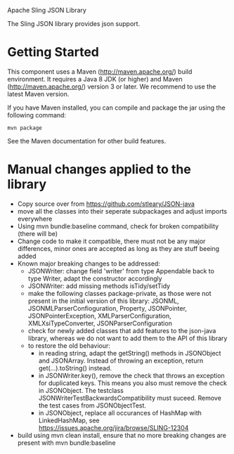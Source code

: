 Apache Sling JSON Library

The Sling JSON library provides json support.


Getting Started
===============

This component uses a Maven (http://maven.apache.org/) build
environment. It requires a Java 8 JDK (or higher) and Maven (http://maven.apache.org/)
version 3 or later. We recommend to use the latest Maven version.

If you have Maven installed, you can compile and
package the jar using the following command:

    mvn package

See the Maven documentation for other build features.

Manual changes applied to the library
=====================================
- Copy source over from https://github.com/stleary/JSON-java
- move all the classes into their seperate subpackages and adjust imports everywhere
- Using mvn bundle:baseline command, check for broken compatibility (there will be)
- Change code to make it compatible, there must not be any major differences, minor ones are accepted as long as they are stuff beeing added
- Known major breaking changes to be addressed:
  - JSONWriter: change field 'writer' from type Appendable back to type Writer, adapt the constructor accordingly
  - JSONWriter: add missing methods isTidy/setTidy
  - make the following classes package-private, as those were not present in the initial version of this library: JSONML, JSONMLParserConfioguration, Property, JSONPointer, JSONPointerException, XMLParserConfiguration, XMLXsiTypeConverter, JSONParserConfiguration
  - check for newly added classes that add features to the json-java library, whereas we do not want to add them to the API of this library
  - to restore the old behaviour:
    - in reading string, adapt the getString() methods in JSONObject and JSONArray. Instead of throwing an exception, return get(...).toString() instead.
    - in JSONWriter.key(), remove the check that throws an exception for duplicated keys. This means you also must remove the check in JSONObject. The testclass JSONWriterTestBackwardsCompatibility must suceed. Remove  the test cases from JSONObjectTest.
    - in JSONObject, replace all occurances of HashMap with LinkedHashMap, see https://issues.apache.org/jira/browse/SLING-12304
- build using mvn clean install, ensure that no more breaking changes are present with mvn bundle:baseline
